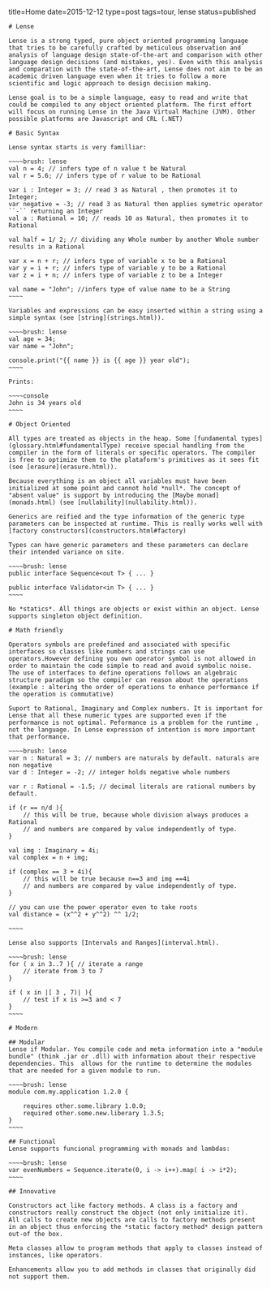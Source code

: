 title=Home
date=2015-12-12
type=post
tags=tour, lense
status=published
~~~~~~
# Lense

Lense is a strong typed, pure object oriented programming language that tries to be carefully crafted by meticulous observation and analysis of language design state-of-the-art and comparison with other language design decisions (and mistakes, yes). Even with this analysis and comparation with the state-of-the-art, Lense does not aim to be an academic driven language even when it tries to follow a more scientific and logic approach to design decision making.

Lense goal is to be a simple language, easy to read and write that could be compiled to any object oriented platform. The first effort will focus on running Lense in the Java Virtual Machine (JVM). Other possible platforms are Javascript and CRL (.NET)

# Basic Syntax

Lense syntax starts is very familliar:

~~~~brush: lense 
val n = 4; // infers type of n value t be Natural
val r = 5.6; // infers type of r value to be Rational

var i : Integer = 3; // read 3 as Natural , then promotes it to Integer;
var negative = -3; // read 3 as Natural then applies symetric operator ``-`` returning an Integer
val a : Rational = 10; // reads 10 as Natural, then promotes it to Rational

val half = 1/ 2; // dividing any Whole number by another Whole number results in a Rational

var x = n + r; // infers type of variable x to be a Rational
var y = i + r; // infers type of variable y to be a Rational
var z = i + n; // infers type of variable z to be a Integer

val name = "John"; //infers type of value name to be a String
~~~~

Variables and expressions can be easy inserted within a string using a simple syntax (see [string](strings.html)).

~~~~brush: lense 
val age = 34;
var name = "John";

console.print("{{ name }} is {{ age }} year old");
~~~~

Prints:

~~~~console
John is 34 years old
~~~~

# Object Oriented

All types are treated as objects in the heap. Some [fundamental types](glossary.html#fundamentalType) receive special handling from the compiler in the form of literals or specific operators. The compiler is free to optimize them to the plataform's primitives as it sees fit (see [erasure](erasure.html)).

Because everything is an object all variables must have been initialized at some point and cannot hold *null*. The concept of "absent value" is support by introducing the [Maybe monad](monads.html) (see [nullability](nullability.html)).  

Generics are reified and the type information of the generic type parameters can be inspected at runtime. This is really works well with [factory constructors](constructors.html#factory)

Types can have generic parameters and these parameters can declare their intended variance on site. 

~~~~brush: lense
public interface Sequence<out T> { ... }

public interface Validator<in T> { ... }
~~~~

No *statics*. All things are objects or exist within an object. Lense supports singleton object definition.

# Math friendly

Operators symbols are predefined and associated with specific interfaces so classes like numbers and strings can use operators.However defining you own operator symbol is not allowed in order to maintain the code simple to read and avoid symbolic noise. The use of interfaces to define operations follows an algebraic structure paradigm so the compiler can reason about the operations (example : altering the order of operations to enhance performance if the operation is commutative)

Suport to Rational, Imaginary and Complex numbers. It is important for Lense that all these numeric types are supported even if the performance is not optimal. Peformance is a problem for the runtime , not the language. In Lense expression of intention is more important that performance.

~~~~brush: lense 
var n : Natural = 3; // numbers are naturals by default. naturals are non negative
var d : Integer = -2; // integer holds negative whole numbers 

var r : Rational = -1.5; // decimal literals are rational numbers by default.

if (r == n/d ){
	// this will be true, because whole division always produces a Rational
	// and numbers are compared by value independently of type.
}

val img : Imaginary = 4i;
val complex = n + img;

if (complex == 3 + 4i){
	// this will be true because n==3 and img ==4i
	// and numbers are compared by value independently of type.
}

// you can use the power operator even to take roots
val distance = (x^^2 + y^^2) ^^ 1/2;  

~~~~

Lense also supports [Intervals and Ranges](interval.html). 

~~~~brush: lense 
for ( x in 3..7 ){ // iterate a range
	// iterate from 3 to 7
}

if ( x in |[ 3 , 7)| ){
	// test if x is >=3 and < 7
}
~~~~

# Modern

## Modular
Lense if Modular. You compile code and meta information into a "module bundle" (think .jar or .dll) with information about their respective dependencies. This  allows for the runtime to determine the modules that are needed for a given module to run.

~~~~brush: lense 
module com.my.application 1.2.0 {

	requires other.some.library 1.0.0;
	required other.some.new.liberary 1.3.5;
}
~~~~

## Functional
Lense supports funcional programming with monads and lambdas:

~~~~brush: lense 
var evenNumbers = Sequence.iterate(0, i -> i++).map( i -> i*2); 
~~~~

## Innovative

Constructors act like factory methods. A class is a factory and constructors really construct the object (not only initialize it). 
All calls to create new objects are calls to factory methods present in an object thus enforcing the *static factory method* design pattern out-of the box. 

Meta classes allow to program methods that apply to classes instead of instances, like operators.

Enhancements allow you to add methods in classes that originally did not support them.